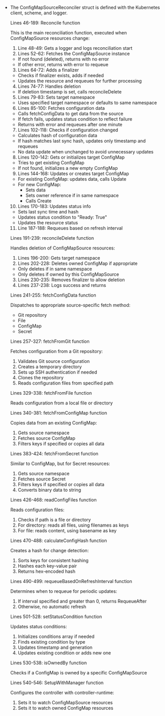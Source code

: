- The ConfigMapSourceReconciler struct is defined with the Kubernetes client, scheme, and logger.

  Lines 46-189: Reconcile function

  This is the main reconciliation function, executed when ConfigMapSource resources change:

  1. Line 48-49: Gets a logger and logs reconciliation start
  2. Lines 52-62: Fetches the ConfigMapSource instance
    - If not found (deleted), returns with no error
    - If other error, returns with error to requeue
  3. Lines 64-72: Adds a finalizer
    - Checks if finalizer exists, adds if needed
    - Updates the resource and requeues for further processing
  4. Lines 74-77: Handles deletion
    - If deletion timestamp is set, calls reconcileDelete
  5. Lines 79-83: Sets target namespace
    - Uses specified target namespace or defaults to same namespace
  6. Lines 85-100: Fetches configuration data
    - Calls fetchConfigData to get data from the source
    - If fetch fails, updates status condition to reflect failure
    - Returns with error and requeues after one minute
  7. Lines 102-118: Checks if configuration changed
    - Calculates hash of configuration data
    - If hash matches last sync hash, updates only timestamp and requeues
    - No data update when unchanged to avoid unnecessary updates
  8. Lines 120-142: Gets or initializes target ConfigMap
    - Tries to get existing ConfigMap
    - If not found, initializes a new empty ConfigMap
  9. Lines 144-168: Updates or creates target ConfigMap
    - For existing ConfigMap: updates data, calls Update
    - For new ConfigMap:
        - Sets data
      - Sets owner reference if in same namespace
      - Calls Create
  10. Lines 170-183: Updates status info
    - Sets last sync time and hash
    - Updates status condition to "Ready: True"
    - Updates the resource status
  11. Line 187-188: Requeues based on refresh interval

  Lines 191-239: reconcileDelete function

  Handles deletion of ConfigMapSource resources:

  1. Lines 196-200: Gets target namespace
  2. Lines 202-228: Deletes owned ConfigMap if appropriate
    - Only deletes if in same namespace
    - Only deletes if owned by this ConfigMapSource
  3. Lines 230-235: Removes finalizer to allow deletion
  4. Lines 237-238: Logs success and returns

  Lines 241-255: fetchConfigData function

  Dispatches to appropriate source-specific fetch method:
  - Git repository
  - File
  - ConfigMap
  - Secret

  Lines 257-327: fetchFromGit function

  Fetches configuration from a Git repository:
  1. Validates Git source configuration
  2. Creates a temporary directory
  3. Sets up SSH authentication if needed
  4. Clones the repository
  5. Reads configuration files from specified path

  Lines 329-338: fetchFromFile function

  Reads configuration from a local file or directory

  Lines 340-381: fetchFromConfigMap function

  Copies data from an existing ConfigMap:
  1. Gets source namespace
  2. Fetches source ConfigMap
  3. Filters keys if specified or copies all data

  Lines 383-424: fetchFromSecret function

  Similar to ConfigMap, but for Secret resources:
  1. Gets source namespace
  2. Fetches source Secret
  3. Filters keys if specified or copies all data
  4. Converts binary data to string

  Lines 426-468: readConfigFiles function

  Reads configuration files:
  1. Checks if path is a file or directory
  2. For directory: reads all files, using filenames as keys
  3. For file: reads content, using basename as key

  Lines 470-488: calculateConfigHash function

  Creates a hash for change detection:
  1. Sorts keys for consistent hashing
  2. Hashes each key-value pair
  3. Returns hex-encoded hash

  Lines 490-499: requeueBasedOnRefreshInterval function

  Determines when to requeue for periodic updates:
  1. If interval specified and greater than 0, returns RequeueAfter
  2. Otherwise, no automatic refresh

  Lines 501-528: setStatusCondition function

  Updates status conditions:
  1. Initializes conditions array if needed
  2. Finds existing condition by type
  3. Updates timestamp and generation
  4. Updates existing condition or adds new one

  Lines 530-538: isOwnedBy function

  Checks if a ConfigMap is owned by a specific ConfigMapSource

  Lines 540-546: SetupWithManager function

  Configures the controller with controller-runtime:
  1. Sets it to watch ConfigMapSource resources
  2. Sets it to watch owned ConfigMap resources
